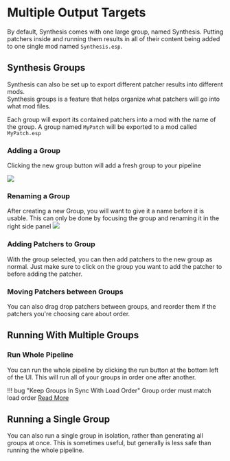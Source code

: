 # Multiple Output Targets
By default, Synthesis comes with one large group, named Synthesis.  Putting patchers inside and running them results in all of their content being added to one single mod named `Synthesis.esp`.

## Synthesis Groups
Synthesis can also be set up to export different patcher results into different mods.  
Synthesis groups is a feature that helps organize what patchers will go into what mod files.

Each group will export its contained patchers into a mod with the name of the group.
A group named `MyPatch` will be exported to a mod called `MyPatch.esp`

### Adding a Group
Clicking the new group button will add a fresh group to your pipeline

![](https://i.imgur.com/99v7YqM.png)

### Renaming a Group
After creating a new Group, you will want to give it a name before it is usable.  This can only be done by focusing the group and renaming it in the right side panel
![](https://i.imgur.com/cWTEkXz.gif)

### Adding Patchers to Group
With the group selected, you can then add patchers to the new group as normal.  Just make sure to click on the group you want to add the patcher to before adding the patcher.

### Moving Patchers between Groups
You can also drag drop patchers between groups, and reorder them if the patchers you're choosing care about order.

## Running With Multiple Groups
### Run Whole Pipeline
You can run the whole pipeline by clicking the run button at the bottom left of the UI.  This will run all of your groups in order one after another.

!!! bug "Keep Groups In Sync With Load Order"
    Group order must match load order [Read More](LoadOrder.md#group-order-should-match-load-order)
	
## Running a Single Group
You can also run a single group in isolation, rather than generating all groups at once.  This is sometimes useful, but generally is less safe than running the whole pipeline.  
